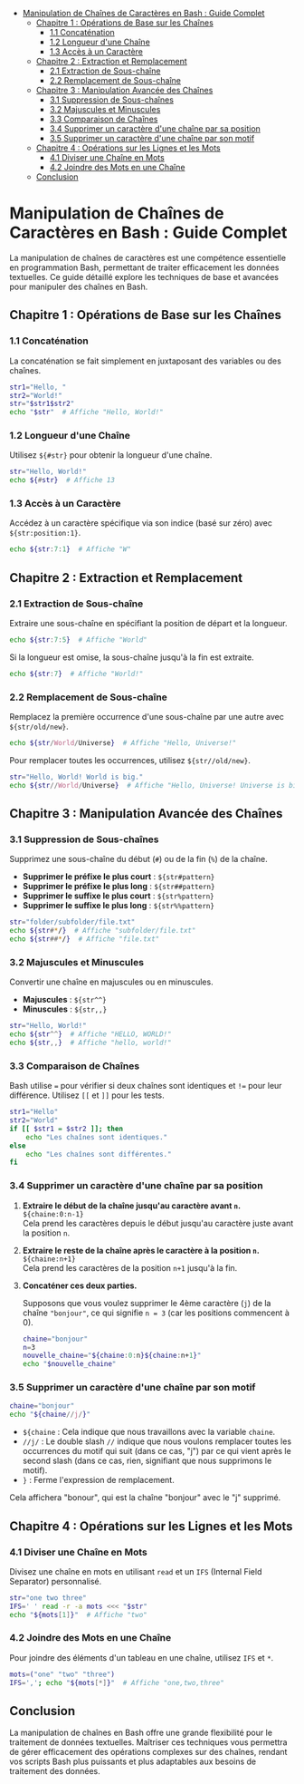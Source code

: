 - [Manipulation de Chaînes de Caractères en Bash : Guide Complet](#manipulation-de-chaînes-de-caractères-en-bash--guide-complet)
  - [Chapitre 1 : Opérations de Base sur les Chaînes](#chapitre-1--opérations-de-base-sur-les-chaînes)
    - [1.1 Concaténation](#11-concaténation)
    - [1.2 Longueur d'une Chaîne](#12-longueur-dune-chaîne)
    - [1.3 Accès à un Caractère](#13-accès-à-un-caractère)
  - [Chapitre 2 : Extraction et Remplacement](#chapitre-2--extraction-et-remplacement)
    - [2.1 Extraction de Sous-chaîne](#21-extraction-de-sous-chaîne)
    - [2.2 Remplacement de Sous-chaîne](#22-remplacement-de-sous-chaîne)
  - [Chapitre 3 : Manipulation Avancée des Chaînes](#chapitre-3--manipulation-avancée-des-chaînes)
    - [3.1 Suppression de Sous-chaînes](#31-suppression-de-sous-chaînes)
    - [3.2 Majuscules et Minuscules](#32-majuscules-et-minuscules)
    - [3.3 Comparaison de Chaînes](#33-comparaison-de-chaînes)
    - [3.4 Supprimer un caractère d'une chaîne par sa position](#34-supprimer-un-caractère-dune-chaîne-par-sa-position)
    - [3.5 Supprimer un caractère d'une chaîne par son motif](#35-supprimer-un-caractère-dune-chaîne-par-son-motif)
  - [Chapitre 4 : Opérations sur les Lignes et les Mots](#chapitre-4--opérations-sur-les-lignes-et-les-mots)
    - [4.1 Diviser une Chaîne en Mots](#41-diviser-une-chaîne-en-mots)
    - [4.2 Joindre des Mots en une Chaîne](#42-joindre-des-mots-en-une-chaîne)
  - [Conclusion](#conclusion)


# Manipulation de Chaînes de Caractères en Bash : Guide Complet

La manipulation de chaînes de caractères est une compétence essentielle en programmation Bash, permettant de traiter efficacement les données textuelles. Ce guide détaillé explore les techniques de base et avancées pour manipuler des chaînes en Bash.

## Chapitre 1 : Opérations de Base sur les Chaînes

### 1.1 Concaténation

La concaténation se fait simplement en juxtaposant des variables ou des chaînes.

```bash
str1="Hello, "
str2="World!"
str="$str1$str2"
echo "$str"  # Affiche "Hello, World!"
```

### 1.2 Longueur d'une Chaîne

Utilisez `${#str}` pour obtenir la longueur d'une chaîne.

```bash
str="Hello, World!"
echo ${#str}  # Affiche 13
```

### 1.3 Accès à un Caractère

Accédez à un caractère spécifique via son indice (basé sur zéro) avec `${str:position:1}`.

```bash
echo ${str:7:1}  # Affiche "W"
```

## Chapitre 2 : Extraction et Remplacement

### 2.1 Extraction de Sous-chaîne

Extraire une sous-chaîne en spécifiant la position de départ et la longueur.

```bash
echo ${str:7:5}  # Affiche "World"
```

Si la longueur est omise, la sous-chaîne jusqu'à la fin est extraite.

```bash
echo ${str:7}  # Affiche "World!"
```

### 2.2 Remplacement de Sous-chaîne

Remplacez la première occurrence d'une sous-chaîne par une autre avec `${str/old/new}`.

```bash
echo ${str/World/Universe}  # Affiche "Hello, Universe!"
```

Pour remplacer toutes les occurrences, utilisez `${str//old/new}`.

```bash
str="Hello, World! World is big."
echo ${str//World/Universe}  # Affiche "Hello, Universe! Universe is big."
```

## Chapitre 3 : Manipulation Avancée des Chaînes

### 3.1 Suppression de Sous-chaînes

Supprimez une sous-chaîne du début (`#`) ou de la fin (`%`) de la chaîne.

- **Supprimer le préfixe le plus court** : `${str#pattern}`
- **Supprimer le préfixe le plus long** : `${str##pattern}`
- **Supprimer le suffixe le plus court** : `${str%pattern}`
- **Supprimer le suffixe le plus long** : `${str%%pattern}`

```bash
str="folder/subfolder/file.txt"
echo ${str#*/}  # Affiche "subfolder/file.txt"
echo ${str##*/}  # Affiche "file.txt"
```

### 3.2 Majuscules et Minuscules

Convertir une chaîne en majuscules ou en minuscules.

- **Majuscules** : `${str^^}`
- **Minuscules** : `${str,,}`

```bash
str="Hello, World!"
echo ${str^^}  # Affiche "HELLO, WORLD!"
echo ${str,,}  # Affiche "hello, world!"
```

### 3.3 Comparaison de Chaînes

Bash utilise `=` pour vérifier si deux chaînes sont identiques et `!=` pour leur différence. Utilisez `[[` et `]]` pour les tests.

```bash
str1="Hello"
str2="World"
if [[ $str1 = $str2 ]]; then
    echo "Les chaînes sont identiques."
else
    echo "Les chaînes sont différentes."
fi
```

### 3.4 Supprimer un caractère d'une chaîne par sa position

1. **Extraire le début de la chaîne jusqu'au caractère avant `n`.**  
   `${chaine:0:n-1}`  
   Cela prend les caractères depuis le début jusqu'au caractère juste avant la position `n`.

2. **Extraire le reste de la chaîne après le caractère à la position `n`.**  
   `${chaine:n+1}`  
   Cela prend les caractères de la position `n+1` jusqu'à la fin.

3. **Concaténer ces deux parties.**

    Supposons que vous voulez supprimer le 4ème caractère (`j`) de la chaîne `"bonjour"`, ce qui signifie `n = 3` (car les positions commencent à 0).

    ```bash
    chaine="bonjour"
    n=3
    nouvelle_chaine="${chaine:0:n}${chaine:n+1}"
    echo "$nouvelle_chaine"
    ```

### 3.5 Supprimer un caractère d'une chaîne par son motif

```bash
chaine="bonjour"
echo "${chaine//j/}"
```

- `${chaine` : Cela indique que nous travaillons avec la variable `chaine`.
- `//j/` : Le double slash `//` indique que nous voulons remplacer toutes les occurrences du motif qui suit (dans ce cas, "j") par ce qui vient après le second slash (dans ce cas, rien, signifiant que nous supprimons le motif).
- `}` : Ferme l'expression de remplacement.

Cela affichera "bonour", qui est la chaîne "bonjour" avec le "j" supprimé.

## Chapitre 4 : Opérations sur les Lignes et les Mots

### 4.1 Diviser une Chaîne en Mots

Divisez une chaîne en mots en utilisant `read` et un `IFS` (Internal Field Separator) personnalisé.

```bash
str="one two three"
IFS=' ' read -r -a mots <<< "$str"
echo "${mots[1]}"  # Affiche "two"
```

### 4.2 Joindre des Mots en une Chaîne

Pour joindre des éléments d'un tableau en une chaîne, utilisez `IFS` et `*`.

```bash
mots=("one" "two" "three")
IFS=','; echo "${mots[*]}"  # Affiche "one,two,three"
```

## Conclusion

La manipulation de chaînes en Bash offre une grande flexibilité pour le traitement de données textuelles. Maîtriser ces techniques vous permettra de gérer efficacement des opérations complexes sur des chaînes, rendant vos scripts Bash plus puissants et plus adaptables aux besoins de traitement des données.